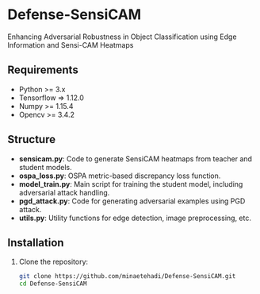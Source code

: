 # Defense-SensiCAM
Enhancing Adversarial Robustness in Object Classification using Edge Information and Sensi-CAM Heatmaps
## Requirements
- Python >= 3.x
- Tensorflow => 1.12.0
- Numpy >= 1.15.4
- Opencv >= 3.4.2
## Structure
- **sensicam.py**: Code to generate SensiCAM heatmaps from teacher and student models.
- **ospa_loss.py**: OSPA metric-based discrepancy loss function.
- **model_train.py**: Main script for training the student model, including adversarial attack handling.
- **pgd_attack.py**: Code for generating adversarial examples using PGD attack.
- **utils.py**: Utility functions for edge detection, image preprocessing, etc.

 ## Installation
1. Clone the repository:
    ```bash
    git clone https://github.com/minaetehadi/Defense-SensiCAM.git
    cd Defense-SensiCAM
    ```

    
